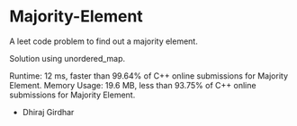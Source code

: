 # Majority-Element
A leet code problem to find out a majority element.

Solution using unordered_map.

Runtime: 12 ms, faster than 99.64% of C++ online submissions for Majority Element.
Memory Usage: 19.6 MB, less than 93.75% of C++ online submissions for Majority Element.

- Dhiraj Girdhar
